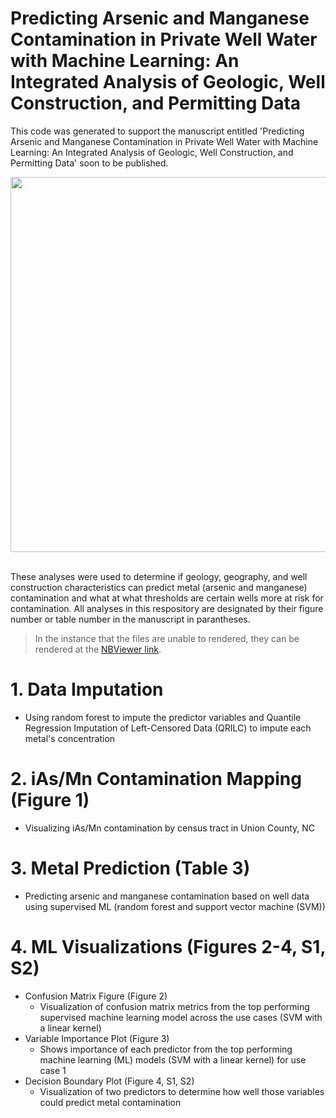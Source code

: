 # Predicting Arsenic and Manganese Contamination in Private Well Water with Machine Learning: An Integrated Analysis of Geologic, Well Construction, and Permitting Data


This code was generated to support the manuscript entitled  'Predicting Arsenic and Manganese Contamination in Private Well Water with Machine Learning: An Integrated Analysis of Geologic, Well Construction, and Permitting Data' soon to be published.

<p align="center">
<img src = 'https://github.com/user-attachments/assets/ff770465-e754-4356-894a-99cf3c26b6fe' width = '600'>
</p>

<br>
These analyses were used to determine if geology, geography, and well construction characteristics can predict metal (arsenic and manganese) contamination and what at what thresholds are certain wells more at risk for contamination. All analyses in this respository are designated by their figure number or table number in the manuscript in parantheses.
<br>

> In the instance that the files are unable to rendered, they can be rendered at the [NBViewer link](https://nbviewer.org/github/UNCSRP/Predicting-Arsenic-and-Manganese-Contamination-in-Private-Well-Water-with-Machine-Learning-An/tree/main/). 

# 1. Data Imputation
- Using random forest to impute the predictor variables and Quantile Regression Imputation of Left-Censored Data (QRILC) to impute each metal's concentration

# 2. iAs/Mn Contamination Mapping (Figure 1)
- Visualizing iAs/Mn contamination by census tract in Union County, NC

# 3. Metal Prediction (Table 3)
- Predicting arsenic and manganese contamination based on well data using supervised ML (random forest and support vector machine (SVM))

# 4. ML Visualizations (Figures 2-4, S1, S2)
- Confusion Matrix Figure (Figure 2)
  - Visualization of confusion matrix metrics from the top performing supervised machine learning model across the use cases (SVM with a linear kernel)
- Variable Importance Plot (Figure 3)
  - Shows importance of each predictor from the top performing machine learning (ML) models (SVM with a linear kernel) for use case 1
- Decision Boundary Plot (Figure 4, S1, S2)
  - Visualization of two predictors to determine how well those variables could predict metal contamination
